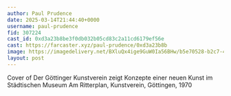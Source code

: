 ```yaml
---
author: Paul Prudence
date: 2025-03-14T21:44:40+0000
username: paul-prudence
fid: 307224
cast_id: 0xd3a23b8be3f0db032b05cd83c2a11cd6179ef56e
cast: https://farcaster.xyz/paul-prudence/0xd3a23b8b
image: https://imagedelivery.net/BXluQx4ige9GuW0Ia56BHw/b5e70528-b2c7-4ed5-6d82-9b103ce24200/original
layout: post
---
```


Cover of Der Göttinger Kunstverein zeigt Konzepte einer neuen Kunst im Städtischen Museum Am Ritterplan, Kunstverein, Göttingen, 1970

<img src='https://imagedelivery.net/BXluQx4ige9GuW0Ia56BHw/b5e70528-b2c7-4ed5-6d82-9b103ce24200/original' alt='' referrerpolicy='no-referrer'/>
